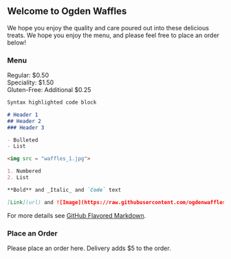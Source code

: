 ## Welcome to Ogden Waffles

We hope you enjoy the quality and care poured out into these delicious treats. We hope you enjoy the menu, and please feel free to place an order below!

### Menu

Regular: $0.50
<br>
Speciality: $1.50
<br>
Gluten-Free: Additional $0.25

```markdown
Syntax highlighted code block

# Header 1
## Header 2
### Header 3

- Bulleted
- List

<img src = "waffles_1.jpg">

1. Numbered
2. List

**Bold** and _Italic_ and `Code` text

[Link](url) and ![Image](https://raw.githubusercontent.com/ogdenwaffles/Ogden-Waffles/main/waffles_1.jpg)
```

For more details see [GitHub Flavored Markdown](https://guides.github.com/features/mastering-markdown/).


### Place an Order

Please place an order here. Delivery adds $5 to the order. 

